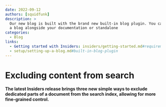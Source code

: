 ```yaml
---
date: 2022-09-12
authors: [squidfunk]
description: >
  Our new blog is built with the brand new built-in blog plugin. You can build
  a blog alongside your documentation or standalone
categories:
  - Blog
links:
  - Getting started with Insiders: insiders/getting-started.md#requirements
  - setup/setting-up-a-blog.md#built-in-blog-plugin
---
```


# Excluding content from search

__The latest Insiders release brings three new simple ways to exclude
dedicated parts of a document from the search index, allowing for more
fine-grained control.__
